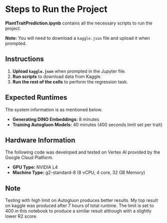 # Steps to Run the Project

**PlantTraitPrediction.ipynb** contains all the necessary scripts to run the project.

**Note:** You will need to download a `kaggle.json` file and upload it when prompted.

## Instructions

1. **Upload `kaggle.json`** when prompted in the Jupyter file.
2. **Run scripts** to download data from Kaggle.
3. **Run the rest of the cells** to perform the regression task.

## Expected Runtimes

The system information is as mentioned below.

- **Generating DINO Embeddings:** 8 minutes
- **Training Autogluon Models:** 40 minutes (400 seconds limit set per trait)

## Hardware Information

The following code was developed and tested on Vertex AI provided by the Google Cloud Platform.

- **GPU Type:** NVIDIA L4
- **Machine Type:** g2-standard-8 (8 vCPU, 4 core, 32 GB Memory)


## Note

Testing with high limit on Autogluon produces better results. My top result on kaggle was produced after 7 hours of total runtime.
The limit is set to 400 in this notebook to produce a similar result although with a slightly lower R2 score.
